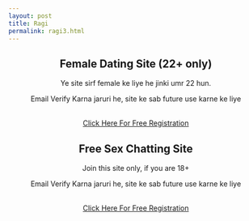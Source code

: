 ```yaml
---
layout: post
title: Ragi
permalink: ragi3.html
---
```


<section class="main col col-lg-12 visible-xs">
<div class="jumbotron">
<center>
<h2>Female Dating Site (22+ only)</h2>
<p> Ye site sirf female ke liye he jinki umr 22 hun.</p>
<p>Email Verify Karna jaruri he, site ke sab future use karne ke liye</p><br/>
<a class="btn btn-primary btn-lg" href="http://kuaptrk.com/mt/y224x2c484s233t224q2u234/&subid3=ragi3" role="button" rel="nofollow"> Click Here For Free Registration </a><br/>
</center>
</div></section>
      
<section class="main col col-lg-12 visible-lg visible-md">
<div class="jumbotron">
<center>
<h2>Free Sex Chatting Site</h2>
<p>Join this site only, if you are 18+<br/></p>
<p>Email Verify Karna jaruri he, site ke sab future use karne ke liye</p><br/>
<a class="btn btn-primary btn-lg" href="http://cldadlt.com/?a=29307&c=73006&s1=" role="button" rel="nofollow"> Click Here For Free Registration</a><br/>
</center>
</div></section>






